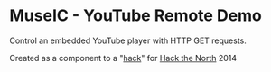 MuseIC - YouTube Remote Demo
============

Control an embedded YouTube player with HTTP GET requests.

Created as a component to a "[hack](https://github.com/prydom/MuseIC-EventServer)" for [Hack the North](http://hackthenorth.com/) 2014
